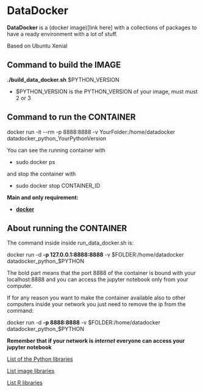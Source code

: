 # DataDocker

__DataDocker__ is a (docker image)[link here] with a collections of packages to have a ready environment with a lot of stuff.

Based on Ubuntu Xenial

## Command to build the IMAGE
__./build_data_docker.sh__ $PYTHON_VERSION

* $PYTHON_VERSION is the PYTHON_VERSION of your image, must must 2 or 3

## Command to run the CONTAINER

docker run -it --rm -p 8888:8888 -v YourFolder:/home/datadocker datadocker_python_YourPythonVersion

You can see the running container with
* sudo docker ps

and stop the container with
* sudo docker stop CONTAINER_ID

**Main and only requirement:**

* [__docker__](https://docs.docker.com/engine/installation/)

## About running the CONTAINER

The command inside inside run_data_docker.sh is:

docker run -d __-p 127.0.0.1:8888:8888__ -v $FOLDER:/home/datadocker datadocker_python_$PYTHON

The bold part means that the port 8888 of the container is bound with your localhost:8888 and you can access the jupyter notebook only from your computer.


If for any reason you want to make the container available also to other computers inside your network you just need to remove the ip from the command:

docker run -d __-p 8888:8888__ -v $FOLDER:/home/datadocker datadocker_python_$PYTHON

__Remember that if your network is _internet_ everyone can access your jupyter notebook__

[List of the Python libraries](https://github.com/barrachri/datadocker/blob/master/packages/requirements/requirements.txt)

[List image libraries](https://github.com/barrachri/datadocker/blob/master/packages/image-packages.txt)

[List R libraries](https://github.com/barrachri/datadocker/blob/master/dockerfile_dir/python_3/Dockerfile#L48)
